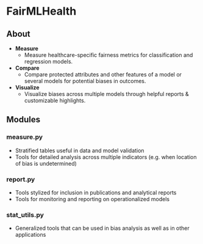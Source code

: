 
# FairMLHealth

## About
- **Measure**
    - Measure healthcare-specific fairness metrics for classification and regression models.
- **Compare**
    - Compare protected attributes and other features of a model or several models for potential biases in outcomes.
- **Visualize**
    - Visualize biases across multiple models through helpful reports & customizable highlights.
## Modules
### measure.py
- Stratified tables useful in data and model validation
- Tools for detailed analysis across multiple indicators (e.g. when location of bias is undetermined)
### report.py
- Tools stylized for inclusion in publications and analytical reports
- Tools for monitoring and reporting on operationalized models
### stat_utils.py
- Generalized tools that can be used in bias analysis as well as in other applications
